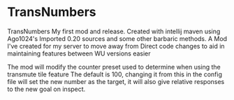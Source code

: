 # TransNumbers

TransNumbers My first mod and release. Created with intellij maven using Ago1024's Imported 0.20 sources and some other barbaric methods.
A Mod I've created for my server to move away from Direct code changes to aid in maintaining features between WU versions easier

The mod will modify the counter preset used to determine when using the transmute tile feature
The default is 100, changing it from this in the config file will set the new number as the target, it will also give relative responses to the new goal on inspect.

